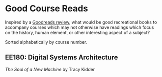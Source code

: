 # Good Course Reads

Inspired by a [Goodreads review](https://www.goodreads.com/review/show/119537612?book_show_action=true&from_review_page=1), what would be good recreational books to accompany courses which may not otherwise have readings which focus on the history, human element, or other interesting aspect of a subject?

Sorted alphabetically by course number.

## EE180: Digital Systems Architecture

_The Soul of a New Machine_ by Tracy Kidder
